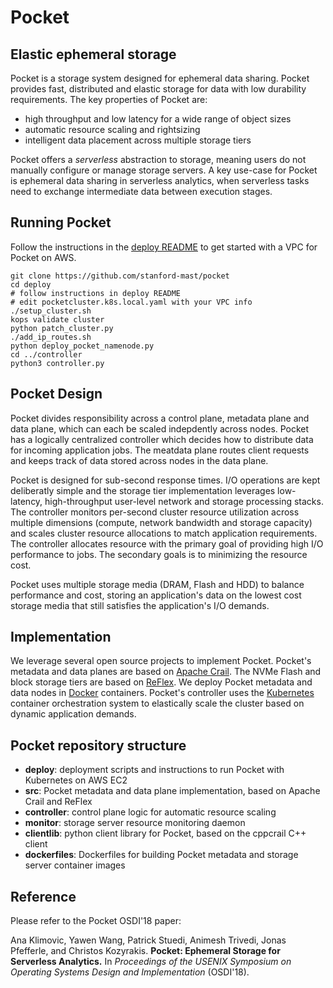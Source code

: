 # Pocket
## Elastic ephemeral storage

Pocket is a storage system designed for ephemeral data sharing. Pocket provides fast, distributed and elastic storage for data with low durability requirements.
The key properties of Pocket are:

* high throughput and low latency for a wide range of object sizes
* automatic resource scaling and rightsizing
* intelligent data placement across multiple storage tiers
	
Pocket offers a *serverless* abstraction to storage, meaning users do not manually configure or manage storage servers. A key use-case for Pocket is ephemeral data sharing in serverless analytics, when serverless tasks need to exchange intermediate data between execution stages. 


## Running Pocket

Follow the instructions in the [deploy README](https://github.com/stanford-mast/pocket/blob/master/deploy/README.md) to get started with a VPC for Pocket on AWS. 

```
git clone https://github.com/stanford-mast/pocket
cd deploy
# follow instructions in deploy README
# edit pocketcluster.k8s.local.yaml with your VPC info
./setup_cluster.sh
kops validate cluster
python patch_cluster.py
./add_ip_routes.sh
python deploy_pocket_namenode.py 
cd ../controller
python3 controller.py
```


## Pocket Design 

Pocket divides responsibility across a control plane, metadata plane and data plane, which can each be scaled indepdently across nodes. Pocket has a logically centralized controller which decides how to distribute data for incoming application jobs. The meatdata plane routes client requests and keeps track of data stored across nodes in the data plane.

Pocket is designed for sub-second response times. I/O operations are kept deliberatly simple and the storage tier implementation leverages low-latency, high-throughput user-level network and storage processing stacks. The controller monitors per-second cluster resource utilization across multiple dimensions (compute, network bandwidth and storage capacity) and scales cluster resource allocations to match application requirements. The controller allocates resource with the primary goal of providing high I/O performance to jobs. The secondary goals is to minimizing the resource cost. 

Pocket uses multiple storage media (DRAM, Flash and HDD) to balance performance and cost, storing an application's data on the lowest cost storage media that still satisfies the application's I/O demands.


## Implementation

We leverage several open source projects to implement Pocket. Pocket's metadata and data planes are based on [Apache Crail](http://crail.io). The NVMe Flash and block  storage tiers are based on [ReFlex](https://github.com/stanford-mast/reflex). We deploy Pocket metadata and data nodes in [Docker](https://www.docker.com/) containers. Pocket's controller uses the [Kubernetes](https://kubernetes.io) container orchestration system to elastically scale the cluster based on dynamic application demands.


## Pocket repository structure

* **deploy**: deployment scripts and instructions to run Pocket with Kubernetes on AWS EC2
* **src**: Pocket metadata and data plane implementation, based on Apache Crail and ReFlex
* **controller**: control plane logic for automatic resource scaling 
* **monitor**: storage server resource monitoring daemon 
* **clientlib**: python client library for Pocket, based on the cppcrail C++ client
* **dockerfiles**: Dockerfiles for building Pocket metadata and storage server container images 


## Reference

Please refer to the Pocket OSDI'18 paper: 

Ana Klimovic, Yawen Wang, Patrick Stuedi, Animesh Trivedi, Jonas Pfefferle, and Christos Kozyrakis. **Pocket: Ephemeral Storage for Serverless Analytics.** In *Proceedings of the USENIX Symposium on Operating Systems Design and Implementation* (OSDI'18).
